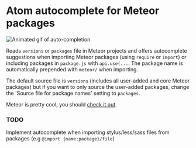 # Atom autocomplete for Meteor packages

![Animated gif of auto-completion](http://photog.jonathangoley.com/images/autocomplete-5.gif)


Reads `versions` or `packages` file in Meteor projects and offers autocomplete suggestions when importing Meteor packages (using `require` or `import`) or including packages in `package.js` with `api.use(...`. The package name is automatically prepended with `meteor/` when importing.

The default source file is `versions` (includes all user-added and core Meteor packages) but if you want to only source the user-added packages, change the 'Source file for package names' setting to `packages`.

Meteor is pretty cool, you should [check it out](http://meteor.com/).

### TODO
Implement autocomplete when importing stylus/less/sass files from packages (e.g `@import {name:package}/file`)
